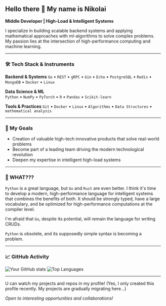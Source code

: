 ## Hello there 👋 My name is Nikolai

**Middle Developer | High-Load & Intelligent Systems**

I specialize in building scalable backend systems and applying mathematical approaches with ml-algorithms to solve complex problems. My passion lies at the intersection of high-performance computing and machine learning.

---

### 🛠 Tech Stack & Instruments

**Backend & Systems**
`Go` • `REST` • `gRPC` • `Gin` • `Echo` • `PostgreSQL` • `Redis` • `MongoDB` • `Docker` • `Linux`

**Data Science & ML**  
`Python` • `NumPy` • `PyTorch` • `R` • `Pandas` • `Scikit-learn`

**Tools & Practices**
`Git` • `Docker` • `Linux` • `Algorithms` • `Data Structures` • `mathematical analysis`

---

### 🎯 My Goals

* Creation of valuable high-tech innovative products that solve real-world problems
* Become part of a leading team driving the modern technological revolution  
* Deepen my expertise in intelligent high-load systems

---


### 👀 WHAT???

`Python` is a great language, but `Go` and `Rust` are even better. I think it's time to develop a modern, high-performance language for intelligent systems that combines the benefits of both. It should be strongly typed, have a large vocabulary, and be optimized for high-performance computations at the compiler level.

I'm afraid that `Go`, despite its potential, will remain the language for writing CRUDs. 

`Python` is obsolete, and its supposedly simple syntax is becoming a problem.

---


### 📈 GitHub Activity

![Your GitHub stats](https://github-readme-stats.vercel.app/api?username=nick1jesky&show_icons=true&hide_border=true&theme=radical)
![Top Languages](https://github-readme-stats.vercel.app/api/top-langs/?username=nick1jesky&layout=compact&hide_border=true&theme=radical)

---

U can watch my projects and repos in my profile! (Yes, I only created this profile recently. My projects are gradually migrating here...)

*Open to interesting opportunities and collaborations!*
<!--
**nick1jesky/nick1jesky** is a ✨ _special_ ✨ repository because its `README.md` (this file) appears on your GitHub profile.

Here are some ideas to get you started:

- 🔭 I’m currently working on ...
- 🌱 I’m currently learning ...
- 👯 I’m looking to collaborate on ...
- 🤔 I’m looking for help with ...
- 💬 Ask me about ...
- 📫 How to reach me: ...
- 😄 Pronouns: ...
- ⚡ Fun fact: ...
-->
